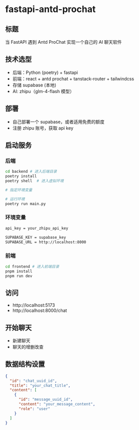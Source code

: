 # fastapi-antd-prochat

## 标题

当 FastAPI 遇到 Antd ProChat 实现一个自己的 AI 聊天软件

## 技术选型


- 后端：Python (poetry) + fastapi
- 前端：react + antd prochat + tanstack-router + tailwindcss
- 存储 supabase (本地)
- AI: zhipu（glm-4-flash 模型）

## 部署

- 自己部署一个 supabase，或者适用免费的额度
- 注册 zhipu 账号，获取 api key

## 启动服务

### 后端

```sh
cd backend # 进入后端目录
poetry install
poetry shell  # 进入虚拟环境

# 指定环境变量

# 运行环境
poetry run main.py
```

### 环境变量

```sh
api_key = your_zhipu_api_key

SUPABASE_KEY = supabase_key
SUPABASE_URL = http://localhost:8000
```

### 前端

```sh
cd frontend # 进入前端目录
pnpm install
pnpm run dev
```

## 访问

- http://localhost:5173
- http://localhost:8000/chat

## 开始聊天

- 新建聊天
- 聊天的增删改查

## 数据结构设置

```json
{
  "id": "chat_uuid_id",
  "title": "your_chat_title",
  "content": [
    {
      "id": "message_uuid_id",
      "content": "your_message_content",
      "role": "user"
    }
  ]
}
```

